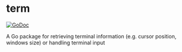 # term
[![GoDoc](https://godoc.org/github.com/wangyuntao/term?status.svg)](http://godoc.org/github.com/wangyuntao/term)

A Go package for retrieving terminal information (e.g. cursor position, windows size) or handling terminal input
